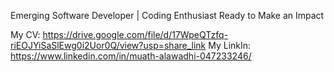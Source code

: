 Emerging Software Developer | Coding Enthusiast Ready to Make an Impact


My CV: https://drive.google.com/file/d/17WpeQTzfq-riEOJYiSaSlEwg0i2Uor0Q/view?usp=share_link
My LinkIn:  https://www.linkedin.com/in/muath-alawadhi-047233246/
